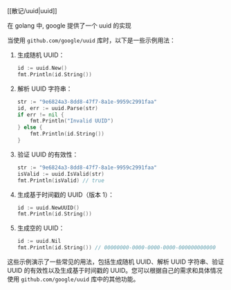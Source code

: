 [[散记/uuid|uuid]]

在 golang 中, google 提供了一个 uuid 的实现

当使用 `github.com/google/uuid` 库时，以下是一些示例用法：

1. 生成随机 UUID：
   ```go
   id := uuid.New()
   fmt.Println(id.String())
   ```

2. 解析 UUID 字符串：
   ```go
   str := "9e6824a3-8dd8-47f7-8a1e-9959c2991faa"
   id, err := uuid.Parse(str)
   if err != nil {
       fmt.Println("Invalid UUID")
   } else {
       fmt.Println(id.String())
   }
   ```

3. 验证 UUID 的有效性：
   ```go
   str := "9e6824a3-8dd8-47f7-8a1e-9959c2991faa"
   isValid := uuid.IsValid(str)
   fmt.Println(isValid) // true
   ```

4. 生成基于时间戳的 UUID（版本 1）：
   ```go
   id := uuid.NewUUID()
   fmt.Println(id.String())
   ```

5. 生成空的 UUID：
   ```go
   id := uuid.Nil
   fmt.Println(id.String()) // 00000000-0000-0000-0000-000000000000
   ```

这些示例演示了一些常见的用法，包括生成随机 UUID、解析 UUID 字符串、验证 UUID 的有效性以及生成基于时间戳的 UUID。您可以根据自己的需求和具体情况使用 `github.com/google/uuid` 库中的其他功能。
